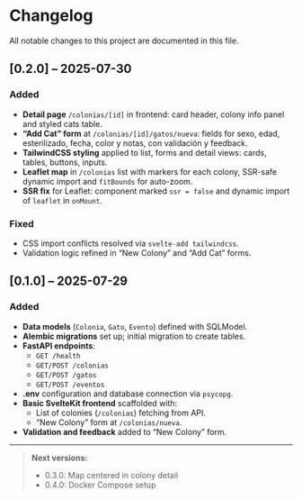 # Changelog

All notable changes to this project are documented in this file.

## [0.2.0] – 2025-07-30
### Added
- **Detail page** `/colonias/[id]` in frontend: card header, colony info panel and styled cats table.  
- **“Add Cat” form** at `/colonias/[id]/gatos/nueva`: fields for sexo, edad, esterilizado, fecha, color y notas, con validación y feedback.  
- **TailwindCSS styling** applied to list, forms and detail views: cards, tables, buttons, inputs.  
- **Leaflet map** in `/colonias` list with markers for each colony, SSR-safe dynamic import and `fitBounds` for auto-zoom.  
- **SSR fix** for Leaflet: component marked `ssr = false` and dynamic import of `leaflet` in `onMount`.  

### Fixed
- CSS import conflicts resolved via `svelte-add tailwindcss`.  
- Validation logic refined in “New Colony” and “Add Cat” forms.

## [0.1.0] – 2025-07-29
### Added
- **Data models** (`Colonia`, `Gato`, `Evento`) defined with SQLModel.  
- **Alembic migrations** set up; initial migration to create tables.  
- **FastAPI endpoints**:
  - `GET /health`
  - `GET/POST /colonias`
  - `GET/POST /gatos`
  - `GET/POST /eventos`  
- **.env** configuration and database connection via `psycopg`.  
- **Basic SvelteKit frontend** scaffolded with:
  - List of colonies (`/colonias`) fetching from API.
  - “New Colony” form at `/colonias/nueva`.  
- **Validation and feedback** added to “New Colony” form.  

---

> **Next versions:**  
> - 0.3.0: Map centered in colony detail  
> - 0.4.0: Docker Compose setup  
